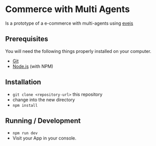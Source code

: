 # Commerce with Multi Agents

Is a prototype of a e-commerce with multi-agents using [evejs](https://github.com/enmasseio/evejs)

## Prerequisites

You will need the following things properly installed on your computer.

* [Git](http://git-scm.com/)
* [Node.js](http://nodejs.org/) (with NPM)

## Installation

* `git clone <repository-url>` this repository
* change into the new directory
* `npm install`

## Running / Development

* `npm run dev`
* Visit your App in your console.

